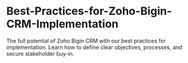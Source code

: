 # Best-Practices-for-Zoho-Bigin-CRM-Implementation
The full potential of Zoho Bigin CRM with our best practices for implementation. Learn how to define clear objectives,  processes, and secure stakeholder buy-in. 
